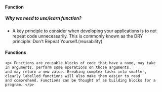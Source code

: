 #### Function 
  ##### Why we need to use/learn function?
 

  - A key principle to consider when developing your applications is to not repeat code unnecessarily. 
     This is commonly known as the DRY principle: Don't Repeat Yourself.(reusability)
  
  
  #### Functions
  
    <p> Functions are reusable blocks of code that have a name, may take in arguments, perform some operations on those arguments, 
    and may return a new value. Breaking complex tasks into smaller, clearly labelled functions will also make them easier to read
    and comprehend. Functions can be thought of as building blocks for a program. </p>
